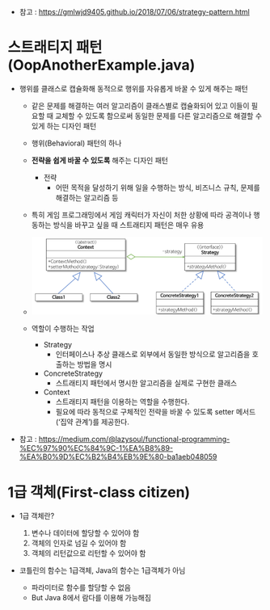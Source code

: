 - 참고 : https://gmlwjd9405.github.io/2018/07/06/strategy-pattern.html

# 스트래티지 패턴 (OopAnotherExample.java)
- 행위를 클래스로 캡슐화해 동적으로 행위를 자유롭게 바꿀 수 있게 해주는 패턴
    - 같은 문제를 해결하는 여러 알고리즘이 클래스별로 캡슐화되어 있고 이들이 필요할 때 교체할 수 있도록
    함으로써 동일한 문제를 다른 알고리즘으로 해결할 수 있게 하는 디자인 패턴
    - 행위(Behavioral) 패턴의 하나
    - **전략을 쉽게 바꿀 수 있도록** 해주는 디자인 패턴
        - 전략
            - 어떤 목적을 달성하기 위해 일을 수행하는 방식, 비즈니스 규칙, 문제를 해결하는 알고리즘 등
    - 특히 게임 프로그래밍에서 게임 캐릭터가 자신이 처한 상황에 따라 공격이나 행동하는 방식을
    바꾸고 싶을 때 스트래티지 패턴은 매우 유용
    - ![img.png](img.png)
      
    - 역할이 수행하는 작업
        - Strategy
            - 인터페이스나 추상 클래스로 외부에서 동일한 방식으로 알고리즘을 호출하는 방법을 명시
        - ConcreteStrategy
            - 스트래티지 패턴에서 명시한 알고리즘을 실제로 구현한 클래스
        - Context
            - 스트래티지 패턴을 이용하는 역할을 수행한다.
            - 필요에 따라 동적으로 구체적인 전략을 바꿀 수 있도록 setter 메서드(‘집약 관계’)를 제공한다.

- 참고 : https://medium.com/@lazysoul/functional-programming-%EC%97%90%EC%84%9C-1%EA%B8%89-%EA%B0%9D%EC%B2%B4%EB%9E%80-ba1aeb048059
# 1급 객체(First-class citizen)
- 1급 객체란?
    1. 변수나 데이터에 할당할 수 있어야 함
    2. 객체의 인자로 넘길 수 있어야 함
    3. 객체의 리턴값으로 리턴할 수 있어야 함
    
- 코틀린의 함수는 1급객체, Java의 함수는 1급객체가 아님
    - 파라미터로 함수를 할당할 수 없음
    - But Java 8에서 람다를 이용해 가능해짐